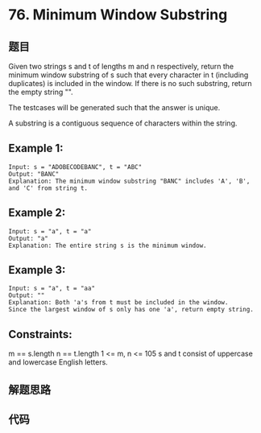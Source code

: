# 76. Minimum Window Substring

## 题目

Given two strings s and t of lengths m and n respectively, return the minimum window substring of s such that every character in t (including duplicates) is included in the window. If there is no such substring, return the empty string "".

The testcases will be generated such that the answer is unique.

A substring is a contiguous sequence of characters within the string.


## Example 1:
```
Input: s = "ADOBECODEBANC", t = "ABC"
Output: "BANC"
Explanation: The minimum window substring "BANC" includes 'A', 'B', and 'C' from string t.
```

## Example 2:

```
Input: s = "a", t = "a"
Output: "a"
Explanation: The entire string s is the minimum window.
```

## Example 3:

```
Input: s = "a", t = "aa"
Output: ""
Explanation: Both 'a's from t must be included in the window.
Since the largest window of s only has one 'a', return empty string.
```

## Constraints:

m == s.length
n == t.length
1 <= m, n <= 105
s and t consist of uppercase and lowercase English letters.

## 解题思路



## 代码

```java



```